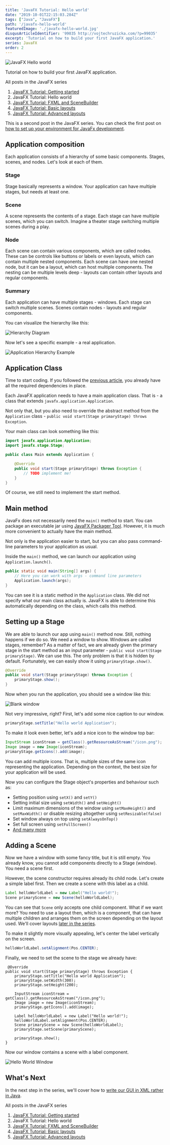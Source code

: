 ```yaml
---
title: 'JavaFX Tutorial: Hello world'
date: "2019-10-01T22:15:03.284Z"
tags: ["Java", "JavaFX"]
path: '/javafx-hello-world'
featuredImage: './javafx-hello-world.jpg'
disqusArticleIdentifier: '99035 http://vojtechruzicka.com/?p=99035'
excerpt: 'Tutorial on how to build your first JavaFX application.'
series: JavaFX
order: 2
---
```


![JavaFX Hello world](javafx-hello-world.jpg)

Tutorial on how to build your first JavaFX application.

<!--TODO remove this after they fix gatsby-remark-series -->
<div class="series-table-of-content">
  <div>All posts in the JavaFX series</div>
  <ol>
    <li><a href="/javafx-getting-started">JavaFX Tutorial: Getting started</a></li>
    <li class="series-current">JavaFX Tutorial: Hello world</li>
    <li><a href="/javafx-fxml-scene-builder">JavaFX Tutorial: FXML and SceneBuilder</a></li>
    <li><a href="/javafx-layouts-basic">JavaFX Tutorial: Basic layouts</a></li>
    <li><a href="/javafx-layouts-advanced">JavaFX Tutorial: Advanced layouts</a></li>
    </ol>
</div>

This is a second post in the JavaFX series. You can check the first post on [how to set up your environment for JavaFx development](/javafx-getting-started). 

## Application composition
Each application consists of a hierarchy of some basic components. Stages, scenes, and nodes. Let's look at each of them.

### Stage
Stage basically represents a window. Your application can have multiple stages, but needs at least one.

### Scene
A scene represents the contents of a stage. Each stage can have multiple scenes, which you can switch. Imagine a theater stage switching multiple scenes during a play.

### Node
Each scene can contain various components, which are called nodes. These can be controls like buttons or labels or even layouts, which can contain multiple nested components. Each scene can have one nested node, but it can be a layout, which can host multiple components. The nesting can be multiple levels deep - layouts can contain other layouts and regular components.

### Summary
Each application can have multiple stages - windows. Each stage can switch multiple scenes. Scenes contain nodes - layouts and regular components.

You can visualize the hierarchy like this:

![Hierarchy Diagram](hierarchy-diagram.png)

Now let's see a specific example - a real application.

![Application Hierarchy Example](hierarchy-window.png)

## Application Class
Time to start coding. If you followed the [previous article](/javafx-getting-started), you already have all the required dependencies in place.

Each JavaFX application needs to have a main application class. That is - a class that extends `javafx.application.Application`.

Not only that, but you also need to override the abstract method from the `Application` class - `public void start(Stage primaryStage) throws Exception`.

Your main class can look something like this:

```java
import javafx.application.Application;
import javafx.stage.Stage;

public class Main extends Application {

    @Override
    public void start(Stage primaryStage) throws Exception {
        // TODO implement me!
    }
}
```

Of course, we still need to implement the start method.

## Main method
JavaFx does not necessarily need the `main()` method to start. You can package an executable jar using [JavaFX Packager Tool](https://docs.oracle.com/javafx/2/deployment/packager.htm). However, it is much more convenient to actually have the main method.

Not only is the application easier to start, but you can also pass command-line parameters to your application as usual.

Inside the `main()` method, we can launch our application using `Application.launch()`. 

```java
public static void main(String[] args) {
    // Here you can work with args - command line parameters
    Application.launch(args);
}
```

You can see it is a static method in the `Application` class. We did not specify what our main class actually is. JavaFX is able to determine this automatically depending on the class, which calls this method.

## Setting up a Stage
We are able to launch our app using `main()` method now. Still, nothing happens if we do so. We need a window to show. Windows are called stages, remember? As a matter of fact, we are already given the primary stage in the start method as an input parameter - `public void start(Stage primaryStage)`. We can use this. The only problem is that it is hidden by default. Fortunately, we can easily show it using `primaryStage.show()`.

```java
@Override
public void start(Stage primaryStage) throws Exception {
    primaryStage.show();
}
```

Now when you run the application, you should see a window like this:

![Blank window](blank-window.png)

Not very impressive, right? First, let's add some nice caption to our window.

```java
primaryStage.setTitle("Hello world Application");
```

To make it look even better, let's add a nice icon to the window top bar:

```java
InputStream iconStream = getClass().getResourceAsStream("/icon.png");
Image image = new Image(iconStream);
primaryStage.getIcons().add(image);
```

You can add multiple icons. That is, multiple sizes of the same icon representing the application. Depending on the context, the best size for your application will be used.

Now you can configure the Stage object's properties and behaviour such as:
- Setting position using `setX()` and `setY()`
- Setting initial size using `setWidth()` and `setHeight()`
- Limit maximum dimensions of the window using `setMaxHeight()` and `setMaxWidth()` or disable resizing altogether using `setResizable(false)`
- Set window always on top using `setAlwaysOnTop()`
- Set full screen using `setFullScreen()`
- [And many more](https://openjfx.io/javadoc/11/javafx.graphics/javafx/stage/Stage.html)

## Adding a Scene
Now we have a window with some fancy title, but it is still empty. You already know, you cannot add components directly to a Stage (window). You need a scene first.

However, the scene constructor requires already its child node. Let's create a simple label first. Then we create a scene with this label as a child.

```java
Label helloWorldLabel = new Label("Hello world!");
Scene primaryScene = new Scene(helloWorldLabel);
```

You can see that `Scene` only accepts one child component. What if we want more? You need to use a layout then, which is a component, that can have multiple children and arranges them on the screen depending on the layout used. We'll cover layouts [later in the series](/javafx-layouts-basic).

To make it slightly more visually appealing, let's center the label vertically on the screen.

```java
helloWorldLabel.setAlignment(Pos.CENTER);
```

Finally, we need to set  the scene to the stage we already have:

```java{14}
 @Override
public void start(Stage primaryStage) throws Exception {
    primaryStage.setTitle("Hello world Application");
    primaryStage.setWidth(300);
    primaryStage.setHeight(200);

    InputStream iconStream = getClass().getResourceAsStream("/icon.png");
    Image image = new Image(iconStream);
    primaryStage.getIcons().add(image);

    Label helloWorldLabel = new Label("Hello world!");
    helloWorldLabel.setAlignment(Pos.CENTER);
    Scene primaryScene = new Scene(helloWorldLabel);
    primaryStage.setScene(primaryScene);

    primaryStage.show();
}
```

Now our window contains a scene with a label component.

![Hello World Window](hello-world-window.png)

## What's Next
In the next step in the series, we'll cover how to [write our GUI in XML rather in Java](/javafx-fxml-scene-builder).

<!--TODO remove this after they fix gatsby-remark-series -->
<div class="series-table-of-content">
  <div>All posts in the JavaFX series</div>
  <ol>
    <li><a href="/javafx-getting-started">JavaFX Tutorial: Getting started</a></li>
    <li class="series-current">JavaFX Tutorial: Hello world</li>
    <li><a href="/javafx-fxml-scene-builder">JavaFX Tutorial: FXML and SceneBuilder</a></li>
    <li><a href="/javafx-layouts-basic">JavaFX Tutorial: Basic layouts</a></li>
    <li><a href="/javafx-layouts-advanced">JavaFX Tutorial: Advanced layouts</a></li>
    </ol>
</div>